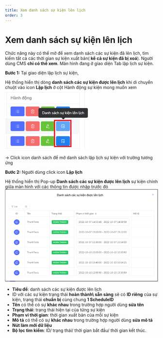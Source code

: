 ```yaml
---
title: Xem danh sách sự kiện lên lịch
order: 3
---
```

# Xem danh sách sự kiện lên lịch
Chức năng này có thể mở để xem danh sách các sự kiện đã lên lịch, tìm kiếm tất cả các thời gian sự kiện xuất bản( **kể cả sự kiện đã bị xoá**).
Người dùng CMS **chỉ có thể xem**.
Màn hình đang ở giao diện Tab lập lịch sự kiện.

 **Bước 1:** Tại giao diện lập lịch sự kiện,

 Hệ thống hiển thị dòng **danh sách các sự kiện được lên lịch** khi di chuyển chuột vào icon **Lập lịch** ở cột Hành động sự kiện mong muốn xem
![](../../images/Action_Schedule.png)

→ Click icon danh sách để mở danh sách lập lịch sự kiện với trường tương ứng

 **Bước 2:** Người dùng click icon **Lập lịch**

 Hệ thống hiển thị Pop-up **Danh sách các sự kiện được lên lịch** sự kiện chính giữa màn hình với các thông tin được nhập trước đó ![](../../images/Popup_Schedule_List.png)
 
* **Tiêu đề**: danh sách các sự kiện được lên lịch
* ID với các sự kiện trạng thái **hoàn thành\ sẵn sàng** sẽ có **ID riêng** của sự kiện, trạng thái **chuẩn bị** cùng chung **1 ScheduleID**
* **Tên** có thể có sự **khác nhau** trong trường hợp người dùng **sửa tên**
* **Trạng thái**: trạng thái hiện tại của từng sự kiện 
* **Phạm vi thời gian**: thời gian xuất bản của mỗi sự kiện
* **Mô tả** có thể có sự **khác nhau** trong trường hợp người dùng **sửa mô tả**
* **Nút làm mới dữ liệu**
* **Bộ lọc tìm kiếm**: ID/ trạng thái/ thời gian bắt đầu/ thời gian kết thúc. 